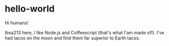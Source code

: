 # hello-world

Hi humans!

Ibsa213 here, I like Node.js and Coffeescript (that's what I'am made of!).
I've had tacos on the moon and find them far superior to Earth tacos.
